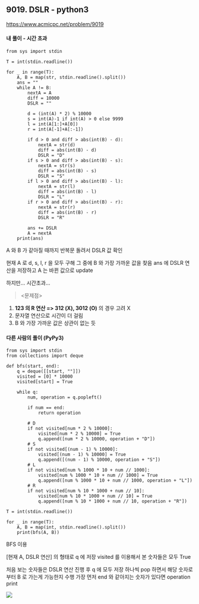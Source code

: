 ## 9019. DSLR - python3
https://www.acmicpc.net/problem/9019

#### 내 풀이 - 시간 초과
```
from sys import stdin

T = int(stdin.readline())

for _ in range(T):
    A, B = map(str, stdin.readline().split())
    ans = ""
    while A != B:
        nextA = A
        diff = 10000
        DSLR = ""
        
        d = (int(A) * 2) % 10000
        s = int(A)-1 if int(A) > 0 else 9999
        l = int(A[1:]+A[0])
        r = int(A[-1]+A[:-1])
        
        if d > 0 and diff > abs(int(B) - d):
            nextA = str(d)
            diff = abs(int(B) - d)
            DSLR = "D"
        if s > 0 and diff > abs(int(B) - s):
            nextA = str(s)
            diff = abs(int(B) - s)
            DSLR = "S"
        if l > 0 and diff > abs(int(B) - l):
            nextA = str(l)
            diff = abs(int(B) - l)
            DSLR = "L"
        if r > 0 and diff > abs(int(B) - r):
            nextA = str(r)
            diff = abs(int(B) - r)
            DSLR = "R"
            
        ans += DSLR
        A = nextA
    print(ans)
```
A 와 B 가 같아질 때까지 반복문 돌려서 DSLR 값 확인

현재 A 로 d, s, l, r 을 모두 구해 그 중에 B 와 가장 가까운 값을 찾음
ans 에 DSLR 연산을 저장하고 A 는 바뀐 값으로 update

하지만... 시간초과...

> <문제점>
1. **123 의 R 연산 => 312 (X), 3012 (O)** 의 경우 고려 X
2. 문자열 연산으로 시간이 더 걸림
3. B 와 가장 가까운 값은 상관이 없는 듯

#### 다른 사람의 풀이 (PyPy3)
```
from sys import stdin
from collections import deque

def bfs(start, end):
    q = deque([[start, ""]])
    visited = [0] * 10000
    visited[start] = True

    while q:
        num, operation = q.popleft()

        if num == end:
            return operation

        # D
        if not visited[num * 2 % 10000]:
            visited[num * 2 % 10000] = True
            q.append([num * 2 % 10000, operation + "D"])
        # S
        if not visited[(num - 1) % 10000]:
            visited[(num - 1) % 10000] = True
            q.append([(num - 1) % 10000, operation + "S"])
        # L
        if not visited[num % 1000 * 10 + num // 1000]:
            visited[num % 1000 * 10 + num // 1000] = True
            q.append([num % 1000 * 10 + num // 1000, operation + "L"])
        # R
        if not visited[num % 10 * 1000 + num // 10]:
            visited[num % 10 * 1000 + num // 10] = True
            q.append([num % 10 * 1000 + num // 10, operation + "R"])

T = int(stdin.readline())

for _ in range(T):
    A, B = map(int, stdin.readline().split())
    print(bfs(A, B))
```
BFS 이용

[현재 A, DSLR 연산] 의 형태로 q 에 저장
visited 를 이용해서 본 숫자들은 모두 True

처음 보는 숫자들은 DSLR 연산 진행 후 q 에 모두 저장
하나씩 pop 하면서 해당 숫자로부터 B 로 가는게 가능한지 수행
가장 먼저 end 와 같아지는 숫자가 있다면 operation print

![](https://images.velog.io/images/jsh5408/post/4854e618-0e7b-4946-a1e8-d851e23ca921/image.png)